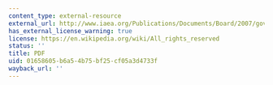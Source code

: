 ```yaml
---
content_type: external-resource
external_url: http://www.iaea.org/Publications/Documents/Board/2007/gov2007-48.pdf
has_external_license_warning: true
license: https://en.wikipedia.org/wiki/All_rights_reserved
status: ''
title: PDF
uid: 01658605-b6a5-4b75-bf25-cf05a3d4733f
wayback_url: ''
---
```

